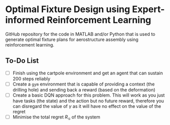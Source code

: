 # Optimal Fixture Design using Expert-informed Reinforcement Learning
GitHub repository for the code in MATLAB and/or Python that is used to generate optimal fixture plans for aerostructure assembly using reinforcement learning.

## To-Do List
- [ ] Finish using the cartpole environment and get an agent that can sustain 200 steps reliably
- [ ] Create a `gym` environment that is capable of providing a context (the drilling hole) and sending back a reward (based on the deformation)
- [ ] Create a basic DQN approach for this problem. This will work as you just have tasks (the state) and the action but no future reward, therefore you can disregard the value of $\gamma$ as it will have no effect on the value of the regret
- [ ] Minimise the total regret $R_{\mathcal{G}}$ of the system 
